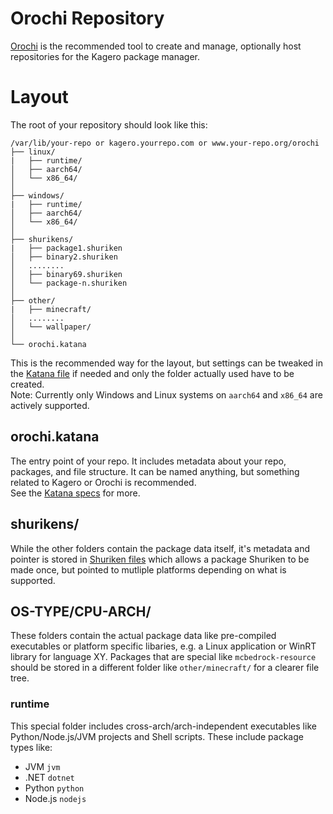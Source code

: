 # Orochi Repository
[Orochi](https://github.com/Stridsvagn69420/Orochi) is the recommended tool to create and manage, optionally host repositories for the Kagero package manager.

# Layout
The root of your repository should look like this:
```
/var/lib/your-repo or kagero.yourrepo.com or www.your-repo.org/orochi
├── linux/
|   ├── runtime/
│   ├── aarch64/
│   └── x86_64/
│
├── windows/
|   ├── runtime/
│   ├── aarch64/
│   └── x86_64/
│
├── shurikens/
|   ├── package1.shuriken
│   ├── binary2.shuriken
│   ........
│   ├── binary69.shuriken
│   └── package-n.shuriken
│
├── other/
|   ├── minecraft/
│   ........
│   └── wallpaper/
│
└── orochi.katana
```
This is the recommended way for the layout, but settings can be tweaked in the [Katana file](Katana.md) if needed and only the folder actually used have to be created.  
Note: Currently only Windows and Linux systems on `aarch64` and `x86_64` are actively supported.

## orochi.katana
The entry point of your repo. It includes metadata about your repo, packages, and file structure. It can be named anything, but something related to Kagero or Orochi is recommended.  
See the [Katana specs](Katana.md) for more.

## shurikens/
While the other folders contain the package data itself, it's metadata and pointer is stored in [Shuriken files](Shuriken.md) which allows a package Shuriken to be made once, but pointed to mutliple platforms depending on what is supported.

## OS-TYPE/CPU-ARCH/
These folders contain the actual package data like pre-compiled executables or platform specific libaries, e.g. a Linux application or WinRT library for language XY. Packages that are special like `mcbedrock-resource` should be stored in a different folder like `other/minecraft/` for a clearer file tree.

### runtime
This special folder includes cross-arch/arch-independent executables like Python/Node.js/JVM projects and Shell scripts. These include package types like:
* JVM `jvm`
* .NET `dotnet`
* Python `python`
* Node.js `nodejs`
